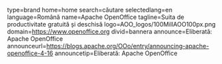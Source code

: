 type=brand
home=home
search=căutare
selectedlang=en
language=Română
name=Apache OpenOffice
tagline=Suita de productivitate gratuită și deschisă
logo=AOO_logos/100MillAOO100px.png
domain=https://www.openoffice.org
divid=bannera
announce=Eliberată: Apache OpenOffice
announceurl=https://blogs.apache.org/OOo/entry/announcing-apache-openoffice-4-16
announcetip=Eliberată: Apache OpenOffice
~~~~~~
